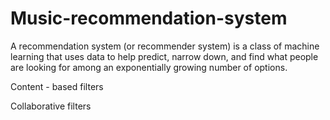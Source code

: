 # Music-recommendation-system
A recommendation system (or recommender system) is a class of machine learning that uses data to help predict, narrow down, and find what people are looking for among an exponentially growing number of options.


Content - based filters


Collaborative filters
